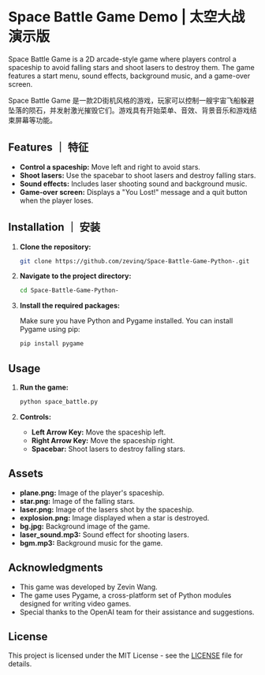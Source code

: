 # Space Battle Game Demo | 太空大战演示版

Space Battle Game is a 2D arcade-style game where players control a spaceship to avoid falling stars and shoot lasers to destroy them. The game features a start menu, sound effects, background music, and a game-over screen.

Space Battle Game 是一款2D街机风格的游戏，玩家可以控制一艘宇宙飞船躲避坠落的陨石，并发射激光摧毁它们。游戏具有开始菜单、音效、背景音乐和游戏结束屏幕等功能。


## Features ｜ 特征

- **Control a spaceship:** Move left and right to avoid stars.
- **Shoot lasers:** Use the spacebar to shoot lasers and destroy falling stars.
- **Sound effects:** Includes laser shooting sound and background music.
- **Game-over screen:** Displays a "You Lost!" message and a quit button when the player loses.

## Installation ｜ 安装

1. **Clone the repository:**

    ```sh
    git clone https://github.com/zevinq/Space-Battle-Game-Python-.git
    ```

2. **Navigate to the project directory:**

    ```sh
    cd Space-Battle-Game-Python-
    ```

3. **Install the required packages:**

    Make sure you have Python and Pygame installed. You can install Pygame using pip:

    ```sh
    pip install pygame
    ```

## Usage

1. **Run the game:**

    ```sh
    python space_battle.py
    ```

2. **Controls:**

    - **Left Arrow Key:** Move the spaceship left.
    - **Right Arrow Key:** Move the spaceship right.
    - **Spacebar:** Shoot lasers to destroy falling stars.

## Assets

- **plane.png:** Image of the player's spaceship.
- **star.png:** Image of the falling stars.
- **laser.png:** Image of the lasers shot by the spaceship.
- **explosion.png:** Image displayed when a star is destroyed.
- **bg.jpg:** Background image of the game.
- **laser_sound.mp3:** Sound effect for shooting lasers.
- **bgm.mp3:** Background music for the game.

## Acknowledgments

- This game was developed by Zevin Wang.
- The game uses Pygame, a cross-platform set of Python modules designed for writing video games.
- Special thanks to the OpenAI team for their assistance and suggestions.

## License

This project is licensed under the MIT License - see the [LICENSE](LICENSE) file for details.
